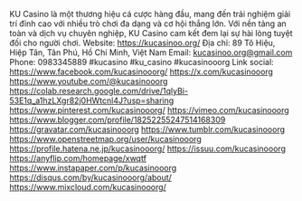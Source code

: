 KU Casino là một thương hiệu cá cược hàng đầu, mang đến trải nghiệm giải trí đỉnh cao với nhiều trò chơi đa dạng và cơ hội thắng lớn. Với nền tảng an toàn và dịch vụ chuyên nghiệp, KU Casino cam kết đem lại sự hài lòng tuyệt đối cho người chơi.
Website: https://kucasinoo.org/ 
Địa chỉ: 89 Tô Hiệu, Hiệp Tân, Tân Phú, Hồ Chí Minh, Việt Nam
Email: kucasinoo.org@gmail.com
Phone: 0983345889
#kucasino #ku_casino #kucasinooorg
Link social:
https://www.facebook.com/kucasinooorg/ 
https://x.com/kucasinooorg 
https://www.youtube.com/@kucasinooorg 
https://colab.research.google.com/drive/1qlyBi-53E1q_a1hzLXgr82j0HWtcnl4J?usp=sharing 
https://www.pinterest.com/kucasinooorg/ 
https://vimeo.com/kucasinooorg 
https://www.blogger.com/profile/18252255247514168309 
https://gravatar.com/kucasinooorg 
https://www.tumblr.com/kucasinooorg 
https://www.openstreetmap.org/user/kucasinooorg 
https://profile.hatena.ne.jp/kucasinooorg/ 
https://issuu.com/kucasinooorg 
https://anyflip.com/homepage/xwqtf 
https://www.instapaper.com/p/kucasinooorg 
https://disqus.com/by/kucasinooorg/about/ 
https://www.mixcloud.com/kucasinooorg/ 
